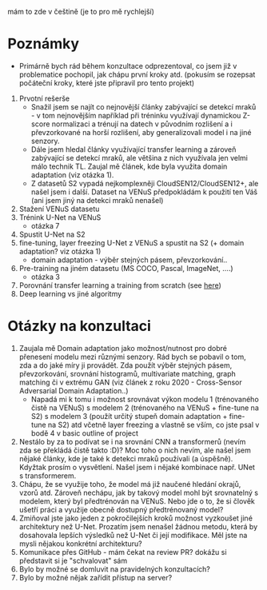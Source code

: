 mám to zde v češtině (je to pro mě rychlejší)
# Poznámky
- Primárně bych rád během konzultace odprezentoval, co jsem již v problematice pochopil, jak chápu první kroky atd. (pokusím se rozepsat počáteční kroky, které jste připravil pro tento projekt)

1. Prvotní rešerše 
    - Snažil jsem se najít co nejnovější články zabývající se detekcí mraků - v tom nejnovějším například při tréninku využívají dynamickou Z-score normalizaci a trénují na datech v původním rozlišení a i převzorkované na horší rozlišení, aby generalizovali model i na jiné senzory.
    - Dále jsem hledal články využívající transfer learning a zároveň zabývající se detekcí mraků, ale většina z nich využívala jen velmi málo technik TL. Zaujal mě článek, kde byla využita domain adaptation (viz otázka 1).
    - Z datasetů S2 vypadá nejkomplexněji CloudSEN12/CloudSEN12+, ale našel jsem i další. Dataset na VENuS předpokládám k použití ten Váš (ani jsem jiný na detekci mraků nenašel)
2. Stažení VENuS datasetu
3. Trénink U-Net na VENuS
   - otázka 7
4. Spustit U-Net na S2
5. fine-tuning, layer freezing U-Net z VENuS a spustit na S2 (+ domain adaptation? viz otázka 1)
    - domain adaptation - výběr stejných pásem, převzorkování..
6. Pre-training na jiném datasetu (MS COCO, Pascal, ImageNet, ....)
    - otázka 3
7. Porovnání transfer learning a training from scratch (see [here](https://proceedings.neurips.cc/paper/2020/file/27e9661e033a73a6ad8cefcde965c54d-Paper.pdf))
8. Deep learning vs jiné algoritmy

# Otázky na konzultaci
1. Zaujala mě Domain adaptation jako možnost/nutnost pro dobré přenesení modelu mezi různými senzory. Rád bych se pobavil o tom, zda a do jaké míry ji provádět. Zda použít výběr stejných pásem, převzorkování, srovnání histogramů, multivariate matching, graph matching či v extrému GAN (viz článek z roku 2020 - Cross-Sensor Adversarial Domain Adaptation..)
    - Napadá mi k tomu i možnost srovnávat výkon modelu 1 (trénovaného čistě na VENuS) s modelem 2 (trénovaného na VENuS + fine-tune na S2) s modelem 3 (použít určitý stupeň domain adaptation + fine-tune na S2) atd včetně layer freezing a vlastně se vším, co jste psal v bodě 4 v basic outline of project
2. Nestálo by za to podívat se i na srovnání CNN a transformerů (nevím zda se překládá čistě takto :D)? Moc toho o nich nevím, ale našel jsem nějaké články, kde je také k detekci mraků používali (a úspěšně). Kdyžtak prosím o vysvětlení. Našel jsem i nějaké kombinace např. UNet s transformerem.
3. Chápu, že se využije toho, že model má již naučené hledání okrajů, vzorů atd. Zároveň nechápu, jak by takový model mohl být srovnatelný s modelem, který byl předtrénován na VENuS. Nebo jde o to, že si člověk ušetří práci a využije obecně dostupný předtrénovaný model?
4. Zmiňoval jste jako jeden z pokročilejších kroků možnost vyzkoušet jiné architektury než U-Net. Prozatím jsem nenašel žádnou metodu, která by dosahovala lepších výsledků než U-Net či její modifikace. Měl jste na mysli nějakou konkrétní architekturu?
5. Komunikace přes GitHub - mám čekat na review PR? dokážu si představit si je "schvalovat" sám
6. Bylo by možné se domluvit na pravidelných konzultacích?
7. Bylo by možné nějak zařídit přístup na server?
